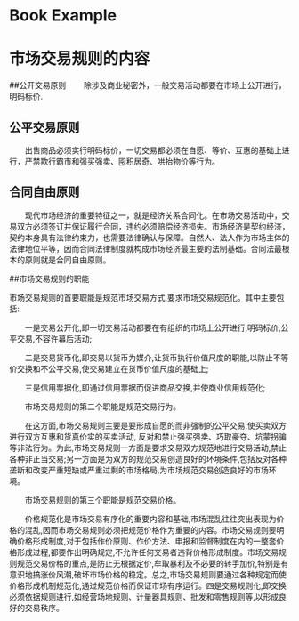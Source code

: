 # Book Example

# 市场交易规则的内容

##公开交易原则
　　除涉及商业秘密外，一般交易活动都要在市场上公开进行，明码标价.

## 公平交易原则
　　出售商品必须实行明码标价，一切交易都必须在自愿、等价、互惠的基础上进行，严禁欺行霸市和强买强卖、囤积居奇、哄抬物价等行为。

## 合同自由原则
　　现代市场经济的重要特征之一，就是经济关系合同化。在市场交易活动中，交易双方必须签订并保证履行合同，违约必须赔偿经济损失。市场经济是契约经济，契约本身具有法律约束力，也需要法律确认与保障。自然人、法人作为市场主体的法律地位平等，因而合同法律制度就构成市场经济最主要的法制基础。合同法最根本的原则就是合同自由原则。



##市场交易规则的职能

市场交易规则的首要职能是规范市场交易方式,要求市场交易规范化。其中主要包括:

　　一是交易公开化,即一切交易活动都要在有组织的市场上公开进行,明码标价,公平交易,不容许幕后活动;

　　二是交易货币化,即交易以货币为媒介,让货币执行价值尺度的职能,以防止不等价交换和不公平交易,使交易建立在货币价值尺度的基础上;

　　三是信用票据化,即通过信用票据而促进商品交换,并使商业信用规范化;

　　市场交易规则的第二个职能是规范交易行为。

　　在这方面,市场交易规则主要是要形成自愿的而非强制的公平交易,使买卖双方进行双方互惠和货真价实的买卖活动, 反对和禁止强买强卖、巧取豪夺、坑蒙拐骗等非法行为。为此,市场交易规则一方面是要求交易双方规范地进行交易活动,禁止各种非正当交易;另一方面是为双方的规范交易创造良好的环境条件,包括反对各种垄断和改变严重短缺或严重过剩的市场格局,为市场规范交易创造良好的市场环境。

　　市场交易规则的第三个职能是规范交易价格。

　　价格规范化是市场交易有序化的重要内容和基础,市场混乱往往突出表现为价格的混乱,因而市场交易规则必须把规范价格作为重要的内容。市场交易规则要明确价格形成制度,对于包括作价原则、作价方法、申报和监督制度在内的一整套价格形成过程,都要作出明确规定,不允许任何交易者违背价格形成制度。市场交易规则规范交易价格的重点,是防止无根据定价,牟取暴利及不必要的转手加价,特别是有意识地搞涨价风潮,破坏市场价格的稳定。总之,市场交易规则要通过各种规定而使价格形成机制规范化,通过规范价格而保证市场有序运行。四是交易规则化,即交换必须依据规则进行,如经营场地规则、计量器具规则、批发和零售规则等,以形成良好的交易秩序。

